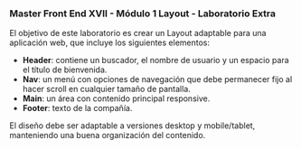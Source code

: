 ### Master Front End XVII - Módulo 1 Layout - Laboratorio Extra

El objetivo de este laboratorio es crear un Layout adaptable para una aplicación web, que incluye los siguientes elementos:

- **Header**: contiene un buscador, el nombre de usuario y un espacio para el título de bienvenida.
- **Nav**: un menú con opciones de navegación que debe permanecer fijo al hacer scroll en cualquier tamaño de pantalla.
- **Main**: un área con contenido principal responsive.
- **Footer**: texto de la compañía.

El diseño debe ser adaptable a versiones desktop y mobile/tablet, manteniendo una buena organización del contenido.
